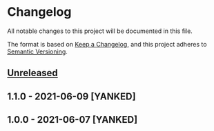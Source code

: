# Changelog
All notable changes to this project will be documented in this file.

The format is based on [Keep a Changelog](https://keepachangelog.com/en/1.0.0/),
and this project adheres to [Semantic Versioning](https://semver.org/spec/v2.0.0.html).

## [Unreleased]

## 1.1.0 - 2021-06-09 [YANKED]

## 1.0.0 - 2021-06-07 [YANKED]
[Unreleased]: https://github.com/geut/brout/compare/v1.1.0...HEAD
